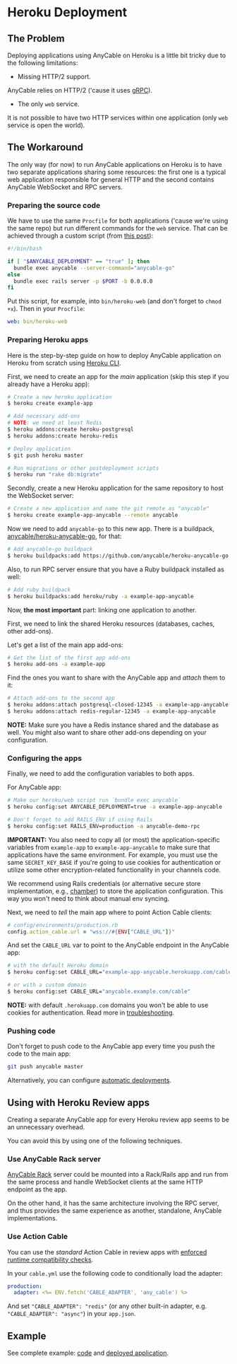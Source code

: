 # Heroku Deployment

## The Problem

Deploying applications using AnyCable on Heroku is a little bit tricky due to the following limitations:

- Missing HTTP/2 support.

AnyCable relies on HTTP/2 ('cause it uses [gRPC](https://grpc.io)).

- The only `web` service.

It is not possible to have two HTTP services within one application (only `web` service is open the world).

## The Workaround

The only way (for now) to run AnyCable applications on Heroku is to have two separate applications sharing some resources: the first one is a typical web application responsible for general HTTP and the second contains AnyCable WebSocket and RPC servers.

### Preparing the source code

We have to use the same `Procfile` for both applications ('cause we're using the same repo) but run different commands for the `web` service. That can be achieved through a custom script (from [this post](http://techtime.getharvest.com/blog/deploying-multiple-heroku-apps-from-a-single-repo)):

```sh
#!/bin/bash

if [ "$ANYCABLE_DEPLOYMENT" == "true" ]; then
  bundle exec anycable --server-command="anycable-go"
else
  bundle exec rails server -p $PORT -b 0.0.0.0
fi
```

Put this script, for example, into `bin/heroku-web` (and don't forget to `chmod +x`). Then in your `Procfile`:

```yml
web: bin/heroku-web
```

### Preparing Heroku apps

Here is the step-by-step guide on how to deploy AnyCable application on Heroku from scratch using [Heroku CLI](https://devcenter.heroku.com/articles/heroku-cli#download-and-install).

First, we need to create an app for the _main_ application (skip this step if you already have a Heroku app):

```sh
# Create a new heroku application
$ heroku create example-app

# Add necessary add-ons
# NOTE: we need at least Redis
$ heroku addons:create heroku-postgresql
$ heroku addons:create heroku-redis

# Deploy application
$ git push heroku master

# Run migrations or other postdeployment scripts
$ heroku run "rake db:migrate"
```

Secondly, create a new Heroku application for the same repository to host the WebSocket server:

```sh
# Create a new application and name the git remote as "anycable"
$ heroku create example-app-anycable --remote anycable
```

Now we need to add `anycable-go` to this new app. There is a buildpack, [anycable/heroku-anycable-go](https://github.com/anycable/heroku-anycable-go), for that:

```sh
# Add anycable-go buildpack
$ heroku buildpacks:add https://github.com/anycable/heroku-anycable-go -a example-app-anycable
```

Also, to run RPC server ensure that you have a Ruby buildpack installed as well:

```sh
# Add ruby buildpack
$ heroku buildpacks:add heroku/ruby -a example-app-anycable
```

Now, **the most important** part: linking one application to another.

First, we need to link the shared Heroku resources (databases, caches, other add-ons).

Let's get a list of the main app add-ons:

```sh
# Get the list of the first app add-ons
$ heroku add-ons -a example-app
```

Find the ones you want to share with the AnyCable app and _attach_ them to it:

```sh
# Attach add-ons to the second app
$ heroku addons:attach postgresql-closed-12345 -a example-app-anycable
$ heroku addons:attach redis-regular-12345 -a example-app-anycable
```

**NOTE:** Make sure you have a Redis instance shared and the database as well. You might also want to share other add-ons depending on your configuration.

### Configuring the apps

Finally, we need to add the configuration variables to both apps.

For AnyCable app:

```sh
# Make our heroku/web script run `bundle exec anycable`
$ heroku config:set ANYCABLE_DEPLOYMENT=true -a example-app-anycable

# Don't forget to add RAILS_ENV if using Rails
$ heroku config:set RAILS_ENV=production -a anycable-demo-rpc
```

**IMPORTANT:** You also need to copy all (or most) the application-specific variables from
`example-app` to `example-app-anycable` to make sure that applications have the same environment.
For example, you must use the same `SECRET_KEY_BASE` if you're going to use cookies for authentication or
utilize some other encryption-related functionality in your channels code.

We recommend using Rails credentials (or alternative secure store implementation, e.g., [chamber](https://github.com/thekompanee/chamber)) to store the application configuration. This way you won't need to think about manual env syncing.

Next, we need to _tell_ the main app where to point Action Cable clients:

```ruby
# config/environments/production.rb
config.action_cable.url = "wss://#{ENV["CABLE_URL"]}"
```

And set the `CABLE_URL` var to point to the AnyCable endpoint in the AnyCable app:

```sh
# with the default Heroku domain
$ heroku config:set CABLE_URL="example-app-anycable.herokuapp.com/cable"

# or with a custom domain
$ heroku config:set CABLE_URL="anycable.example.com/cable"
```

**NOTE:** with default `.herokuapp.com` domains you won't be able to use cookies for authentication. Read more in [troubleshooting](../troubleshooting.md#my-websocket-connection-fails-with-quotauth-failedquot-error).

### Pushing code

Don't forget to push code to the AnyCable app every time you push the code to the main app:

```sh
git push anycable master
```

Alternatively, you can configure [automatic deployments](https://devcenter.heroku.com/articles/github-integration#automatic-deploys).

## Using with Heroku Review apps

Creating a separate AnyCable app for every Heroku review app seems to be an unnecessary overhead.

You can avoid this by using one of the following techniques.

### Use AnyCable Rack server

[AnyCable Rack](https://github.com/anycable/anycable-rack-server) server could be mounted into a Rack/Rails app and run from the same process and handle WebSocket clients at the same HTTP endpoint as the app.

On the other hand, it has the same architecture involving the RPC server, and thus provides the same experience as another, standalone, AnyCable implementations.

### Use Action Cable

You can use the _standard_ Action Cable in review apps with [enforced runtime compatibility checks](../ruby/compatibility.md#runtime-checks).

In your `cable.yml` use the following code to conditionally load the adapter:

```yml
production:
  adapter: <%= ENV.fetch('CABLE_ADAPTER', 'any_cable') %>
```

And set `"CABLE_ADAPTER": "redis"` (or any other built-in adapter, e.g. `"CABLE_ADAPTER": "async"`) in your `app.json`.

## Example

See complete example: [code](https://github.com/anycable/anycable_demo) and [deployed application](http://heroku-demo.anycable.io/).

